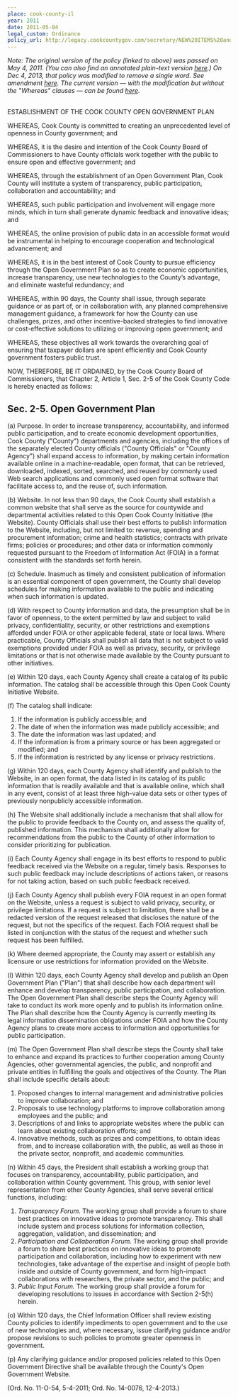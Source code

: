 ```yaml
---
place: cook-county-il
year: 2011
date: 2011-05-04
legal_custom: Ordinance
policy_url: http://legacy.cookcountygov.com/secretary/NEW%20ITEMS%20and%20CONSENT/new%20items%2004-20-113.pdf
---
```


<em>Note: The original version of the policy (linked to above) was passed on May 4, 2011. (You can also find an annotated plain-text version <a href="http://genius.com/Cook-county-cook-county-open-government-ordinance-annotated">here</a>.) On Dec 4, 2013, that policy was modified to remove a single word. See amendment <a href="https://cook-county.legistar.com/LegislationDetail.aspx?ID=1526439&GUID=D6FA0EDA-DAEB-4FB4-8EFD-22DE71782D79&Options=&Search=&FullText=1">here</a>. The current version — with the modification but without the "Whereas" clauses — can be found <a href="https://www.municode.com/library/il/cook_county/codes/code_of_ordinances?nodeId=PTIGEOR_CH2AD_ARTIINGE_S2-5OPGOPL">here</a>.</em><br><br>

ESTABLISHMENT OF THE COOK COUNTY OPEN GOVERNMENT PLAN

WHEREAS, Cook County is committed to creating an unprecedented level of openness in County government; and

WHEREAS, it is the desire and intention of the Cook County Board of Commissioners to have County officials work together with the public to ensure open and effective government; and

WHEREAS, through the establishment of an Open Government Plan, Cook County will institute a system of transparency, public participation, collaboration and accountability; and

WHEREAS, such public participation and involvement will engage more minds, which in turn shall generate dynamic feedback and innovative ideas; and

WHEREAS, the online provision of public data in an accessible format would be instrumental in helping to encourage cooperation and technological advancement; and

WHEREAS, it is in the best interest of Cook County to pursue efficiency through the Open Government Plan so as to create economic opportunities, increase transparency, use new technologies to the County’s advantage, and eliminate wasteful redundancy; and

WHEREAS, within 90 days, the County shall issue, through separate guidance or as part of, or in collaboration with, any planned comprehensive management guidance, a framework for how the County can use challenges, prizes, and other incentive-backed strategies to find innovative or cost-effective solutions to utilizing or improving open government; and

WHEREAS, these objectives all work towards the overarching goal of ensuring that taxpayer dollars are spent efficiently and Cook County government fosters public trust.

NOW, THEREFORE, BE IT ORDAINED, by the Cook County Board of Commissioners, that Chapter 2, Article 1, Sec. 2-5 of the Cook County Code is hereby enacted as follows:

## Sec. 2-5. Open Government Plan

(a) Purpose. In order to increase transparency, accountability, and informed public participation, and to create economic development opportunities, Cook County ("County") departments and agencies, including the offices of the separately elected County officials ("County Officials" or "County Agency") shall expand access to information, by making certain information available online in a machine-readable, open format, that can be retrieved, downloaded, indexed, sorted, searched, and reused by commonly used Web search applications and commonly used open format software that facilitate access to, and the reuse of, such information.

(b) Website. In not less than 90 days, the Cook County shall establish a common website that shall serve as the source for countywide and departmental activities related to this Open Cook County Initiative (the Website). County Officials shall use their best efforts to publish information to the Website, including, but not limited to: revenue, spending and procurement information; crime and health statistics; contracts with private firms; policies or procedures; and other data or information commonly requested pursuant to the Freedom of Information Act (FOIA) in a format consistent with the standards set forth herein.

(c) Schedule. Inasmuch as timely and consistent publication of information is an essential component of open government, the County shall develop schedules for making information available to the public and indicating when such information is updated.

(d) With respect to County information and data, the presumption shall be in favor of openness, to the extent permitted by law and subject to valid privacy, confidentiality, security, or other restrictions and exemptions afforded under FOIA or other applicable federal, state or local laws. Where practicable, County Officials shall publish all data that is not subject to valid exemptions provided under FOIA as well as privacy, security, or privilege limitations or that is not otherwise made available by the County pursuant to other initiatives.

(e) Within 120 days, each County Agency shall create a catalog of its public information. The catalog shall be accessible through this Open Cook County Initiative Website.

(f) The catalog shall indicate:

1. If the information is publicly accessible; and
2. The date of when the information was made publicly accessible; and
3. The date the information was last updated; and
4. If the information is from a primary source or has been aggregated or modified; and
5. If the information is restricted by any license or privacy restrictions.

(g) Within 120 days, each County Agency shall identify and publish to the Website, in an open format, the data listed in its catalog of its public information that is readily available and that is available online, which shall in any event, consist of at least three high-value data sets or other types of previously nonpublicly accessible information.

(h) The Website shall additionally include a mechanism that shall allow for the public to provide feedback to the County on, and assess the quality of, published information. This mechanism shall additionally allow for recommendations from the public to the County of other information to consider prioritizing for publication.

(i) Each County Agency shall engage in its best efforts to respond to public feedback received via the Website on a regular, timely basis. Responses to such public feedback may include descriptions of actions taken, or reasons for not taking action, based on such public feedback received.

(j) Each County Agency shall publish every FOIA request in an open format on the Website, unless a request is subject to valid privacy, security, or privilege limitations. If a request is subject to limitation, there shall be a redacted version of the request released that discloses the nature of the request, but not the specifics of the request. Each FOIA request shall be listed in conjunction with the status of the request and whether such request has been fulfilled.

(k) Where deemed appropriate, the County may assert or establish any licensure or use restrictions for information provided on the Website.

(l) Within 120 days, each County Agency shall develop and publish an Open Government Plan ("Plan") that shall describe how each department will enhance and develop transparency, public participation, and collaboration. The Open Government Plan shall describe steps the County Agency will take to conduct its work more openly and to publish its information online. The Plan shall describe how the County Agency is currently meeting its legal information dissemination obligations under FOIA and how the County Agency plans to create more access to information and opportunities for public participation.

(m) The Open Government Plan shall describe steps the County shall take to enhance and expand its practices to further cooperation among County Agencies, other governmental agencies, the public, and nonprofit and private entities in fulfilling the goals and objectives of the County. The Plan shall include specific details about:

1. Proposed changes to internal management and administrative policies to improve collaboration; and
2. Proposals to use technology platforms to improve collaboration among employees and the public; and
3. Descriptions of and links to appropriate websites where the public can learn about existing collaboration efforts; and
4. Innovative methods, such as prizes and competitions, to obtain ideas from, and to increase collaboration with, the public, as well as those in the private sector, nonprofit, and academic communities.

(n) Within 45 days, the President shall establish a working group that focuses on transparency, accountability, public participation, and collaboration within County government. This group, with senior level representation from other County Agencies, shall serve several critical functions, including:

1. <em>Transparency Forum.</em> The working group shall provide a forum to share best practices on innovative ideas to promote transparency. This shall include system and process solutions for information collection, aggregation, validation, and dissemination; and
2. <em>Participation and Collaboration Forum.</em> The working group shall provide a forum to share best practices on innovative ideas to promote participation and collaboration, including how to experiment with new technologies, take advantage of the expertise and insight of people both inside and outside of County government, and form high-impact collaborations with researchers, the private sector, and the public; and
3. <em>Public Input Forum.</em> The working group shall provide a forum for developing resolutions to issues in accordance with Section 2-5(h) herein.

(o) Within 120 days, the Chief Information Officer shall review existing County policies to identify impediments to open government and to the use of new technologies and, where necessary, issue clarifying guidance and/or propose revisions to such policies to promote greater openness in government.

(p) Any clarifying guidance and/or proposed policies related to this Open Government Directive shall be available through the County's Open Government Website.

(Ord. No. 11-O-54, 5-4-2011; Ord. No. 14-0076, 12-4-2013.)
